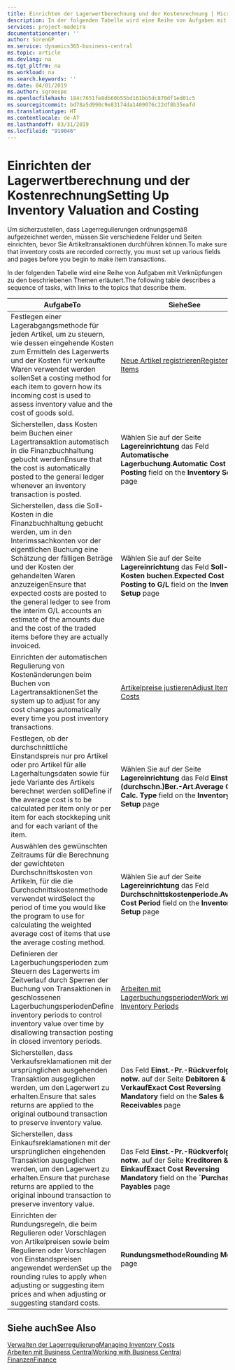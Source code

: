 ```yaml
---
title: Einrichten der Lagerwertberechnung und der Kostenrechnung | Microsoft Docs
description: In der folgenden Tabelle wird eine Reihe von Aufgaben mit Verknüpfungen zu den beschriebenen Themen erläutert.
services: project-madeira
documentationcenter: ''
author: SorenGP
ms.service: dynamics365-business-central
ms.topic: article
ms.devlang: na
ms.tgt_pltfrm: na
ms.workload: na
ms.search.keywords: ''
ms.date: 04/01/2019
ms.author: sgroespe
ms.openlocfilehash: 184c7651fe8db60b55bd161bb5dc870df1ed01c5
ms.sourcegitcommit: bd78a5d990c9e83174da1409076c22df8b35eafd
ms.translationtype: HT
ms.contentlocale: de-AT
ms.lasthandoff: 03/31/2019
ms.locfileid: "919046"
---
```

# <a name="setting-up-inventory-valuation-and-costing"></a><span data-ttu-id="ae539-103">Einrichten der Lagerwertberechnung und der Kostenrechnung</span><span class="sxs-lookup"><span data-stu-id="ae539-103">Setting Up Inventory Valuation and Costing</span></span>
<span data-ttu-id="ae539-104">Um sicherzustellen, dass Lagerregulierungen ordnungsgemäß aufgezeichnet werden, müssen Sie verschiedene Felder und Seiten einrichten, bevor Sie Artikeltransaktionen durchführen können.</span><span class="sxs-lookup"><span data-stu-id="ae539-104">To make sure that inventory costs are recorded correctly, you must set up various fields and pages before you begin to make item transactions.</span></span>

<span data-ttu-id="ae539-105">In der folgenden Tabelle wird eine Reihe von Aufgaben mit Verknüpfungen zu den beschriebenen Themen erläutert.</span><span class="sxs-lookup"><span data-stu-id="ae539-105">The following table describes a sequence of tasks, with links to the topics that describe them.</span></span>

|<span data-ttu-id="ae539-106">**Aufgabe**</span><span class="sxs-lookup"><span data-stu-id="ae539-106">**To**</span></span>|<span data-ttu-id="ae539-107">**Siehe**</span><span class="sxs-lookup"><span data-stu-id="ae539-107">**See**</span></span>|  
|------------|-------------|  
|<span data-ttu-id="ae539-108">Festlegen einer Lagerabgangsmethode für jeden Artikel, um zu steuern, wie dessen eingehende Kosten zum Ermitteln des Lagerwerts und der Kosten für verkaufte Waren verwendet werden sollen</span><span class="sxs-lookup"><span data-stu-id="ae539-108">Set a costing method for each item to govern how its incoming cost is used to assess inventory value and the cost of goods sold.</span></span>|[<span data-ttu-id="ae539-109">Neue Artikel registrieren</span><span class="sxs-lookup"><span data-stu-id="ae539-109">Register New Items</span></span>](inventory-how-register-new-items.md)|  
|<span data-ttu-id="ae539-110">Sicherstellen, dass Kosten beim Buchen einer Lagertransaktion automatisch in die Finanzbuchhaltung gebucht werden</span><span class="sxs-lookup"><span data-stu-id="ae539-110">Ensure that the cost is automatically posted to the general ledger whenever an inventory transaction is posted.</span></span>|<span data-ttu-id="ae539-111">Wählen Sie auf der Seite **Lagereinrichtung** das Feld **Automatische Lagerbuchung**.</span><span class="sxs-lookup"><span data-stu-id="ae539-111">**Automatic Cost Posting** field on the **Inventory Setup** page</span></span>|  
|<span data-ttu-id="ae539-112">Sicherstellen, dass die Soll-Kosten in die Finanzbuchhaltung gebucht werden, um in den Interimssachkonten vor der eigentlichen Buchung eine Schätzung der fälligen Beträge und der Kosten der gehandelten Waren anzuzeigen</span><span class="sxs-lookup"><span data-stu-id="ae539-112">Ensure that expected costs are posted to the general ledger to see from the interim G/L accounts an estimate of the amounts due and the cost of the traded items before they are actually invoiced.</span></span>|<span data-ttu-id="ae539-113">Wählen Sie auf der Seite **Lagereinrichtung** das Feld **Soll-Kosten buchen**.</span><span class="sxs-lookup"><span data-stu-id="ae539-113">**Expected Cost Posting to G/L** field on the **Inventory Setup** page</span></span>|  
|<span data-ttu-id="ae539-114">Einrichten der automatischen Regulierung von Kostenänderungen beim Buchen von Lagertransaktionen</span><span class="sxs-lookup"><span data-stu-id="ae539-114">Set the system up to adjust for any cost changes automatically every time you post inventory transactions.</span></span>|[<span data-ttu-id="ae539-115">Artikelpreise justieren</span><span class="sxs-lookup"><span data-stu-id="ae539-115">Adjust Item Costs</span></span>](inventory-how-adjust-item-costs.md)|  
|<span data-ttu-id="ae539-116">Festlegen, ob der durchschnittliche Einstandspreis nur pro Artikel oder pro Artikel für alle Lagerhaltungsdaten sowie für jede Variante des Artikels berechnet werden soll</span><span class="sxs-lookup"><span data-stu-id="ae539-116">Define if the average cost is to be calculated per item only or per item for each stockkeping unit and for each variant of the item.</span></span>|<span data-ttu-id="ae539-117">Wählen Sie auf der Seite **Lagereinrichtung** das Feld **Einst.-Pr.(durchschn.)Ber.-Art**.</span><span class="sxs-lookup"><span data-stu-id="ae539-117">**Average Cost Calc. Type** field on the **Inventory Setup** page</span></span>|  
|<span data-ttu-id="ae539-118">Auswählen des gewünschten Zeitraums für die Berechnung der gewichteten Durchschnittskosten von Artikeln, für die die Durchschnittskostenmethode verwendet wird</span><span class="sxs-lookup"><span data-stu-id="ae539-118">Select the period of time you would like the program to use for calculating the weighted average cost of items that use the average costing method.</span></span>|<span data-ttu-id="ae539-119">Wählen Sie auf der Seite **Lagereinrichtung** das Feld **Durchschnittskostenperiode**.</span><span class="sxs-lookup"><span data-stu-id="ae539-119">**Average Cost Period** field on the **Inventory Setup** page</span></span>|  
|<span data-ttu-id="ae539-120">Definieren der Lagerbuchungsperioden zum Steuern des Lagerwerts im Zeitverlauf durch Sperren der Buchung von Transaktionen in geschlossenen Lagerbuchungsperioden</span><span class="sxs-lookup"><span data-stu-id="ae539-120">Define inventory periods to control inventory value over time by disallowing transaction posting in closed inventory periods.</span></span>|[<span data-ttu-id="ae539-121">Arbeiten mit Lagerbuchungsperioden</span><span class="sxs-lookup"><span data-stu-id="ae539-121">Work with Inventory Periods</span></span>](finance-how-to-work-with-inventory-periods.md)|  
|<span data-ttu-id="ae539-122">Sicherstellen, dass Verkaufsreklamationen mit der ursprünglichen ausgehenden Transaktion ausgeglichen werden, um den Lagerwert zu erhalten.</span><span class="sxs-lookup"><span data-stu-id="ae539-122">Ensure that sales returns are applied to the original outbound transaction to preserve inventory value.</span></span>|<span data-ttu-id="ae539-123">Das Feld **Einst.-Pr.-Rückverfolg. notw.** auf der Seite **Debitoren & Verkauf**</span><span class="sxs-lookup"><span data-stu-id="ae539-123">**Exact Cost Reversing Mandatory** field on the **Sales & Receivables** page</span></span>|  
|<span data-ttu-id="ae539-124">Sicherstellen, dass Einkaufsreklamationen mit der ursprünglichen eingehenden Transaktion ausgeglichen werden, um den Lagerwert zu erhalten.</span><span class="sxs-lookup"><span data-stu-id="ae539-124">Ensure that purchase returns are applied to the original inbound transaction to preserve inventory value.</span></span>|<span data-ttu-id="ae539-125">Das Feld **Einst.-Pr.-Rückverfolg. notw.** auf der Seite **Kreditoren & Einkauf**</span><span class="sxs-lookup"><span data-stu-id="ae539-125">**Exact Cost Reversing Mandatory** field on the **´Purchases & Payables** page</span></span>|
|<span data-ttu-id="ae539-126">Einrichten der Rundungsregeln, die beim Regulieren oder Vorschlagen von Artikelpreisen sowie beim Regulieren oder Vorschlagen von Einstandspreisen angewendet werden</span><span class="sxs-lookup"><span data-stu-id="ae539-126">Set up the rounding rules to apply when adjusting or suggesting item prices and when adjusting or suggesting standard costs.</span></span>|<span data-ttu-id="ae539-127">**Rundungsmethode**</span><span class="sxs-lookup"><span data-stu-id="ae539-127">**Rounding Method** page</span></span>|  

## <a name="see-also"></a><span data-ttu-id="ae539-128">Siehe auch</span><span class="sxs-lookup"><span data-stu-id="ae539-128">See Also</span></span>  
[<span data-ttu-id="ae539-129">Verwalten der Lagerregulierung</span><span class="sxs-lookup"><span data-stu-id="ae539-129">Managing Inventory Costs</span></span>](finance-manage-inventory-costs.md)  
[<span data-ttu-id="ae539-130">Arbeiten mit  Business Central</span><span class="sxs-lookup"><span data-stu-id="ae539-130">Working with Business Central</span></span>](ui-work-product.md)  
[<span data-ttu-id="ae539-131">Finanzen</span><span class="sxs-lookup"><span data-stu-id="ae539-131">Finance</span></span>](finance.md)  
